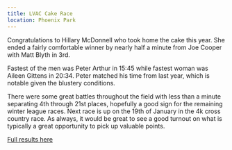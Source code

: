 ```yaml
---
title: LVAC Cake Race
location: Phoenix Park
---
```


Congratulations to Hillary McDonnell who took home the cake this year. She ended a fairly comfortable winner by
nearly half a minute from Joe Cooper with Matt Blyth in 3rd.

Fastest of the men was Peter Arthur in 15:45 while fastest woman was Aileen Gittens in 20:34. Peter matched his
time from last year, which is notable given the blustery conditions.

There were some great battles throughout the field with less than a minute separating 4th through 21st places,
hopefully a good sign for the remaining winter league races. Next race is up on the 19th of January in the 4k
cross country race. As always, it would be great to see a good turnout on what is typically a great opportunity
to pick up valuable points.

<a href="/races/2018-12-15-cake-race/">Full results here</a>
